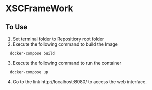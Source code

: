 # XSCFrameWork

## To Use
1) Set terminal folder to Repositiory root folder
2) Execute the following command to build the Image

```bash
  docker-compose build
```

3) Execute the following command to run the container

```bash
  docker-compose up
```

4) Go to the link http://localhost:8080/ to access the web interface.
